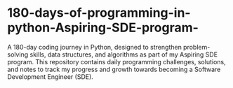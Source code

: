 # 180-days-of-programming-in-python-Aspiring-SDE-program-
A 180-day coding journey in Python, designed to strengthen problem-solving skills, data structures, and algorithms as part of my Aspiring SDE program. This repository contains daily programming challenges, solutions, and notes to track my progress and growth towards becoming a Software Development Engineer (SDE).
